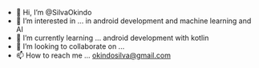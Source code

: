 - 👋 Hi, I’m @SilvaOkindo
- 👀 I’m interested in ... in android development and machine learning and AI
- 🌱 I’m currently learning ... android development with kotlin
- 💞️ I’m looking to collaborate on ...
- 📫 How to reach me ... okindosilva@gmail.com

<!---
SilvaOkindo/SilvaOkindo is a ✨ special ✨ repository because its `README.md` (this file) appears on your GitHub profile.
You can click the Preview link to take a look at your changes.
--->
